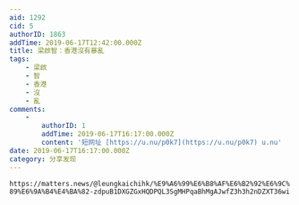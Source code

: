 ```yaml
---
aid: 1292
cid: 5
authorID: 1863
addTime: 2019-06-17T12:42:00.000Z
title: 梁啟智：香港沒有暴亂
tags:
    - 梁啟
    - 智
    - 香港
    - 沒
    - 亂
comments:
    -
        authorID: 1
        addTime: 2019-06-17T16:17:00.000Z
        content: '短网址 [https://u.nu/p0k7](https://u.nu/p0k7) u.nu'
date: 2019-06-17T16:17:00.000Z
category: 分享发现
---
```


`https://matters.news/@leungkaichihk/%E9%A6%99%E6%B8%AF%E6%B2%92%E6%9C%89%E6%9A%B4%E4%BA%82-zdpuB1DXGZGxHQDPQL3SgMHPqaBhMgAJwfZ3h3h2nDZXT36wi`
